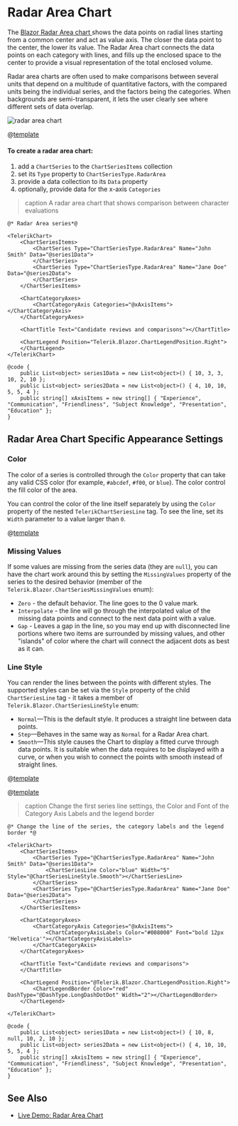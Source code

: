 
# Radar Area Chart

The <a href="https://www.telerik.com/blazor-ui/radar-area-chart" target="_blank">Blazor Radar Area chart </a>shows the data points on radial lines starting from a common center and act as value axis. The closer the data point to the center, the lower its value. The Radar Area chart connects the data points on each category with lines, and fills up the enclosed space to the center to provide a visual representation of the total enclosed volume.

Radar area charts are often used to make comparisons between several units that depend on a multitude of quantitative factors, with the compared units being the individual series, and the factors being the categories. When backgrounds are semi-transparent, it lets the user clearly see where different sets of data overlap.

![radar area chart](images/radar-area-chart.png)

@[template](/_contentTemplates/chart/link-to-basics.md#understand-basics-and-databinding-first)

#### To create a radar area chart:

1. add a `ChartSeries` to the `ChartSeriesItems` collection
2. set its `Type` property to `ChartSeriesType.RadarArea`
3. provide a data collection to its `Data` property
4. optionally, provide data for the x-axis `Categories`

>caption A radar area chart that shows comparison between character evaluations

````RAZOR
@* Radar Area series*@

<TelerikChart>
    <ChartSeriesItems>
        <ChartSeries Type="ChartSeriesType.RadarArea" Name="John Smith" Data="@series1Data">
        </ChartSeries>
        <ChartSeries Type="ChartSeriesType.RadarArea" Name="Jane Doe" Data="@series2Data">
        </ChartSeries>
    </ChartSeriesItems>

    <ChartCategoryAxes>
        <ChartCategoryAxis Categories="@xAxisItems"></ChartCategoryAxis>
    </ChartCategoryAxes>

    <ChartTitle Text="Candidate reviews and comparisons"></ChartTitle>

    <ChartLegend Position="Telerik.Blazor.ChartLegendPosition.Right">
    </ChartLegend>
</TelerikChart>

@code {
    public List<object> series1Data = new List<object>() { 10, 3, 3, 10, 2, 10 };
    public List<object> series2Data = new List<object>() { 4, 10, 10, 5, 5, 4 };
    public string[] xAxisItems = new string[] { "Experience", "Communication", "Friendliness", "Subject Knowledge", "Presentation", "Education" };
}
````

## Radar Area Chart Specific Appearance Settings

### Color

The color of a series is controlled through the `Color` property that can take any valid CSS color (for example, `#abcdef`, `#f00`, or `blue`). The color control the fill color of the area.

You can control the color of the line itself separately by using the `Color` property of the nested `TelerikChartSeriesLine` tag. To see the line, set its `Width` parameter to a value larger than `0`.

@[template](/_contentTemplates/chart/link-to-basics.md#opacity-area-bubble)

### Missing Values

If some values are missing from the series data (they are `null`), you can have the chart work around this by setting the `MissingValues` property of the series to the desired behavior (member of the `Telerik.Blazor.ChartSeriesMissingValues` enum):

* `Zero` - the default behavior. The line goes to the 0 value mark.
* `Interpolate` - the line will go through the interpolated value of the missing data points and connect to the next data point with a value.
* `Gap` - Leaves a gap in the line, so you may end up with disconnected line portions where two items are surrounded by missing values, and other "islands" of color where the chart will connect the adjacent dots as best as it can.

### Line Style

You can render the lines between the points with different styles. The supported styles can be set via the `Style` property of the child `ChartSeriesLine` tag - it takes a member of `Telerik.Blazor.ChartSeriesLineStyle` enum:

* `Normal`—This is the default style. It produces a straight line between data points.
* `Step`—Behaves in the same way as `Normal` for a Radar Area chart.
* `Smooth`—This style causes the Chart to display a fitted curve through data points. It is suitable when the data requires to be displayed with a curve, or when you wish to connect the points with smooth instead of straight lines.

@[template](/_contentTemplates/chart/link-to-basics.md#configurable-nested-chart-settings)

@[template](/_contentTemplates/chart/link-to-basics.md#configurable-nested-chart-settings-categorical)

>caption Change the first series line settings, the Color and Font of the Category Axis Labels and the legend border

````RAZOR
@* Change the line of the series, the category labels and the legend border *@

<TelerikChart>
    <ChartSeriesItems>
        <ChartSeries Type="@ChartSeriesType.RadarArea" Name="John Smith" Data="@series1Data">
            <ChartSeriesLine Color="blue" Width="5" Style="@ChartSeriesLineStyle.Smooth"></ChartSeriesLine>
        </ChartSeries>
        <ChartSeries Type="@ChartSeriesType.RadarArea" Name="Jane Doe" Data="@series2Data">
        </ChartSeries>
    </ChartSeriesItems>

    <ChartCategoryAxes>
        <ChartCategoryAxis Categories="@xAxisItems">
            <ChartCategoryAxisLabels Color="#008000" Font="bold 12px 'Helvetica'"></ChartCategoryAxisLabels>
        </ChartCategoryAxis>
    </ChartCategoryAxes>

    <ChartTitle Text="Candidate reviews and comparisons">
    </ChartTitle>

    <ChartLegend Position="@Telerik.Blazor.ChartLegendPosition.Right">
        <ChartLegendBorder Color="red" DashType="@DashType.LongDashDotDot" Width="2"></ChartLegendBorder>
    </ChartLegend>

</TelerikChart>

@code {
    public List<object> series1Data = new List<object>() { 10, 8, null, 10, 2, 10 };
    public List<object> series2Data = new List<object>() { 4, 10, 10, 5, 5, 4 };
    public string[] xAxisItems = new string[] { "Experience", "Communication", "Friendliness", "Subject Knowledge", "Presentation", "Education" };
}
````

## See Also

* [Live Demo: Radar Area Chart](https://demos.telerik.com/blazor-ui/chart/radar-area-chart)
